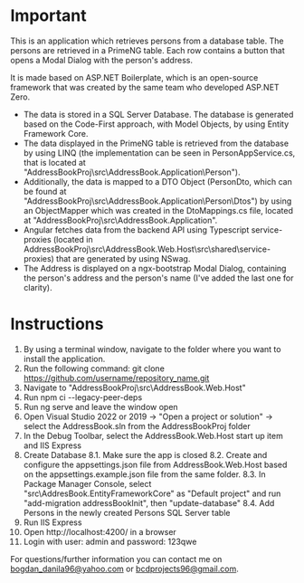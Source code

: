 # Important

This is an application which retrieves persons from a database table. The persons are retrieved in a PrimeNG table. Each row contains a button that opens a Modal Dialog with the person's address.

It is made based on ASP.NET Boilerplate, which is an open-source framework that was created by the same team who developed ASP.NET Zero.

- The data is stored in a SQL Server Database. The database is generated based on the Code-First approach, with Model Objects, by using Entity Framework Core.
- The data displayed in the PrimeNG table is retrieved from the database by using LINQ (the implementation can be seen in PersonAppService.cs, that is located at "AddressBookProj\src\AddressBook.Application\Person").
- Additionally, the data is mapped to a DTO Object (PersonDto, which can be found at "AddressBookProj\src\AddressBook.Application\Person\Dtos") by using an ObjectMapper which was created in the DtoMappings.cs file, located at "AddressBookProj\src\AddressBook.Application".
- Angular fetches data from the backend API using Typescript service-proxies (located in AddressBookProj\src\AddressBook.Web.Host\src\shared\service-proxies) that are generated by using NSwag.
- The Address is displayed on a ngx-bootstrap Modal Dialog, containing the person's address and the person's name (I've added the last one for clarity).

# Instructions

1. By using a terminal window, navigate to the folder where you want to install the application.
2. Run the following command: git clone https://github.com/username/repository_name.git
3. Navigate to "AddressBookProj\src\AddressBook.Web.Host"
4. Run npm ci --legacy-peer-deps
5. Run ng serve and leave the window open
6. Open Visual Studio 2022 or 2019 -> "Open a project or solution" -> select the AddressBook.sln from the AddressBookProj folder
7. In the Debug Toolbar, select the AddressBook.Web.Host start up item and IIS Express
8. Create Database
8.1. Make sure the app is closed
8.2. Create and configure the appsettings.json file from AddressBook.Web.Host based on the appsettings.example.json file from the same folder.
8.3. In Package Manager Console, select "src\AddresBook.EntityFrameworkCore" as "Default project" and run "add-migration addressBookInit", then "update-database"
8.4. Add Persons in the newly created Persons SQL Server table
9. Run IIS Express
10. Open http://localhost:4200/ in a browser
11. Login with user: admin and password: 123qwe

For questions/further information you can contact me on bogdan_danila96@yahoo.com or bcdprojects96@gmail.com.
